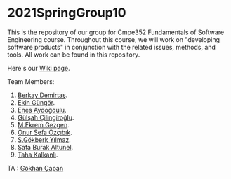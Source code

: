 # 2021SpringGroup10

This is the repository of our group for Cmpe352 Fundamentals of Software Engineering course. Throughout this course, we will work on "developing software products" in conjunction with the related issues, methods, and tools. All work can be found in this repository.

Here's our [Wiki page](https://github.com/bounswe/2021SpringGroup10/wiki).

Team Members:
1. [Berkay Demirtaş](https://github.com/bounswe/2021SpringGroup10/wiki/Berkay-Demirtaş).
2. [Ekin Güngör](https://github.com/bounswe/2021SpringGroup10/wiki/Ekin-Güngör).
3. [Enes Aydoğdulu](https://github.com/bounswe/2021SpringGroup10/wiki/Enes-Aydoğduoğlu).
4. [Gülşah Çilingiroğlu](https://github.com/bounswe/2021SpringGroup10/wiki/Gülşah-Çilingiroğlu).
5. [M.Ekrem Gezgen](https://github.com/bounswe/2021SpringGroup10/wiki/M.Ekrem-Gezgen).
6. [Onur Sefa Özçıbık](https://github.com/bounswe/2021SpringGroup10/wiki/Onur-Sefa-Özçıbık).
7. [S.Gökberk Yılmaz](https://github.com/bounswe/2021SpringGroup10/wiki/S.-Gökberk-Yılmaz).
8. [Safa Burak Altunel](https://github.com/bounswe/2021SpringGroup10/wiki/Safa-Burak-Altunel).
9. [Taha Kalkanlı](https://github.com/bounswe/2021SpringGroup10/wiki/Taha-Kalkanlı).

TA : [Gökhan Çapan](https://github.com/gcapan)

